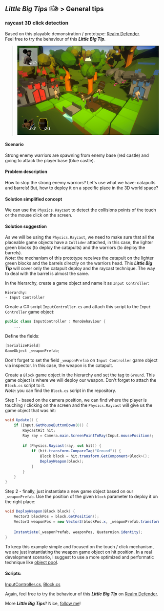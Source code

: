 ## _**Little Big Tips**_ ![Joystick](https://raw.githubusercontent.com/alissin/alissin.github.io/master/images/joystick.png) > General tips

### raycast 3D click detection

Based on this playable demonstration / prototype: [Realm Defender](https://simmer.io/@alissin/realm-defender).<br/>
Feel free to try the behaviour of this _**Little Big Tip**_.

> ![Realm Defender](https://raw.githubusercontent.com/alissin/alissin.github.io/master/demonstration-projects/realm-defender.png)

#### Scenario
Strong enemy warriors are spawning from enemy base (red castle) and going to attack the player base (blue castle).

#### Problem description
How to stop the strong enemy warriors? Let's use what we have: catapults and barrels! But, how to deploy it on a specific place in the 3D world space?

#### Solution simplified concept
We can use the `Physics.Raycast` to detect the collisions points of the touch or the mouse click on the screen.

#### Solution suggestion
As we will be using the `Physics.Raycast`, we need to make sure that all the placeable game objects have a `Collider` attached, in this case, the lighter green blocks (to deploy the catapults) and the warriors (to deploy the barrels).<br/>
_Note:_ the mechanism of this prototype receives the catapult on the lighter green blocks and the barrels directly on the warriors head. This _**Little Big Tip**_ will cover only the catapult deploy and the raycast technique. The way to deal with the barrel is almost the same.

In the hierarchy, create a game object and name it as `Input Controller`:

```
Hierarchy:
- Input Controller
```

Create a C# script `InputController.cs` and attach this script to the `Input Controller` game object:

```csharp
public class InputController : MonoBehaviour {
    ...
```

Define the fields:

```csharp
[SerializeField]
GameObject _weaponPrefab;
```

Don't forget to set the field `_weaponPrefab` on `Input Controller` game object via inspector. In this case, the weapon is the catapult.

Create a `Block` game object in the hierarchy and set the tag to `Ground`. This game object is where we will deploy our weapon. Don't forget to attach the `Block.cs` script to it.<br/>
_Note:_ you can find the `Block.cs` script in the repository.

Step 1 - based on the camera position, we can find where the player is touching / clicking on the screen and the `Physics.Raycast` will give us the game object that was hit:

```csharp
void Update() {
    if (Input.GetMouseButtonDown(0)) {
        RaycastHit hit;
        Ray ray = Camera.main.ScreenPointToRay(Input.mousePosition);

        if (Physics.Raycast(ray, out hit)) {
            if (hit.transform.CompareTag("Ground")) {
                Block block = hit.transform.GetComponent<Block>();
                DeployWeapon(block);
            }
        }
    }
}
```

Step 2 - finally, just instantiate a new game object based on our `_weaponPrefab`. Use the position of the given `block` parameter to deploy it on the right place:

```csharp
void DeployWeapon(Block block) {
    Vector3 blockPos = block.GetPosition();
    Vector3 weaponPos = new Vector3(blockPos.x, _weaponPrefab.transform.position.y, blockPos.z);

    Instantiate(_weaponPrefab, weaponPos, Quaternion.identity);
}
```

To keep this example simple and focused on the touch / click mechanism, we are just instantiating the weapon game object on hit position. In a real development scenario, I suggest to use a more optimized and performatic technique like [object pool](../object-pool).

#### Scripts:
[InputController.cs](./InputController.cs), [Block.cs](./Block.cs)

Again, feel free to try the behaviour of this _**Little Big Tip**_ on [Realm Defender](https://simmer.io/@alissin/realm-defender).

More _**Little Big Tips**_? Nice, [follow me](https://github.com/alissin/little-big-tips)!
